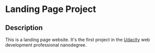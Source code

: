 # Landing Page Project

## Description

This is a landing page website. It's the first project in the [Udacity](https://www.udacity.com/) web development professional nanodegree.
